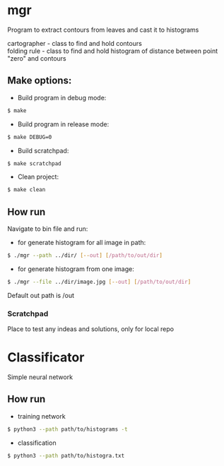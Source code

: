 # mgr
Program to extract contours from leaves and cast it to histograms

cartographer - class to find and hold contours<br/>
folding rule - class to find and hold histogram of distance between point "zero" and contours<br/>

## Make options:
* Build program in debug mode:
```sh
$ make
```

* Build program in release mode:
```sh
$ make DEBUG=0
```

* Build scratchpad:
```sh
$ make scratchpad
```

* Clean project:
```sh
$ make clean
```

## How run
Navigate to bin file and run:

* for generate histogram for all image in path:
```sh
$ ./mgr --path ../dir/ [--out] [/path/to/out/dir]
```

* for generate histogram from one image:
```sh
$ ./mgr --file ../dir/image.jpg [--out] [/path/to/out/dir]
```

Default out path is /out

### Scratchpad
Place to test any indeas and solutions, only for local repo


# Classificator
Simple neural network

## How run

* training network
```sh
$ python3 --path path/to/histograms -t
```

* classification
```sh
$ python3 --path path/to/histogra.txt
```